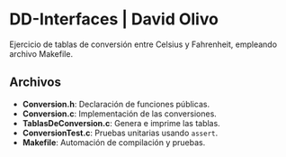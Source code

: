 # DD-Interfaces | David Olivo

Ejercicio de tablas de conversión entre Celsius y Fahrenheit, empleando archivo Makefile.

## Archivos

- **Conversion.h**: Declaración de funciones públicas.
- **Conversion.c**: Implementación de las conversiones.
- **TablasDeConversion.c**: Genera e imprime las tablas.
- **ConversionTest.c**: Pruebas unitarias usando `assert`.
- **Makefile**: Automación de compilación y pruebas.
